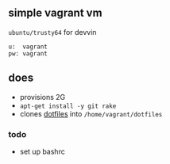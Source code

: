 ## simple vagrant vm

`ubuntu/trusty64` for devvin

```
u:  vagrant
pw: vagrant
```

## does
* provisions 2G 
* `apt-get install -y git rake`
* clones [dotfiles](https://github.com/NemSim/dotfiles) into `/home/vagrant/dotfiles`

### todo
* set up bashrc
